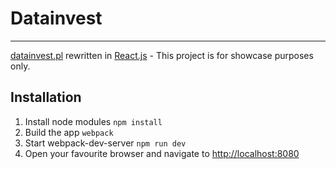 # Datainvest
---
[datainvest.pl](http://datainvest.pl/) rewritten in [React.js](https://facebook.github.io/react/index.html) - This project is for showcase purposes only.

## Installation
1. Install node modules `npm install`
2. Build the app `webpack`
3. Start webpack-dev-server `npm run dev`
4. Open your favourite browser and navigate to [http://localhost:8080](http://localhost:8080)
